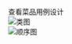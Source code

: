 查看菜品用例设计  
![类图](https://github.com/gogogoSYSU/documents/blob/master/Requirement%20specification/usecase%20design/对象模型.PNG)  
![顺序图](https://github.com/gogogoSYSU/documents/blob/master/Requirement%20specification/usecase%20design/顺序图.PNG)